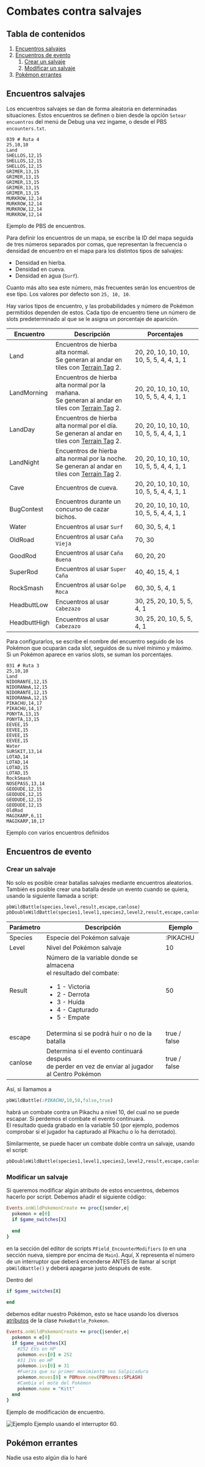 # Combates contra salvajes
## Tabla de contenidos
1. [Encuentros salvajes](#wild)
2. [Encuentros de evento](#event)
   1. [Crear un salvaje](#create)
   2. [Modificar un salvaje](#modify)
3. [Pokémon errantes](#roaming)

## **Encuentros salvajes** <a name="wild"></a>

Los encuentros salvajes se dan de forma aleatoria en determinadas situaciones. Estos encuentros se definen o bien desde la opción `Setear encuentros` del menú de Debug una vez ingame, o desde el PBS `encounters.txt`. 

```
039 # Ruta 4
25,10,10
Land
SHELLOS,12,15
SHELLOS,12,15
SHELLOS,12,15
GRIMER,13,15
GRIMER,13,15
GRIMER,13,15
GRIMER,13,15
GRIMER,13,15
MURKROW,12,14
MURKROW,12,14
MURKROW,12,14
MURKROW,12,14
```
<text font="2">Ejemplo de PBS de encuentros.</font>

Para definir los encuentros de un mapa, se escribe la ID del mapa seguida de tres números separados por comas, que representan la frecuencia o densidad de encuentro en el mapa para los distintos tipos de salvajes: 

- Densidad en hierba.
- Densidad en cueva.
- Densidad en agua (`Surf`).

Cuanto más alto sea este número, más frecuentes serán los encuentros de ese tipo. Los valores por defecto son `25, 10, 10`.

Hay varios tipos de encuentro, y las probabilidades y número de Pokémon permitidos dependen de estos. Cada tipo de encuentro tiene un número de slots predeterminado al que se le asigna un porcentaje de aparición.

|Encuentro|Descripción|Porcentajes|
|-|-|-
|Land|Encuentros de hierba alta normal.<br>Se generan al andar en tiles con [Terrain Tag](../maps/TerrainTags.md) 2.| 20, 20, 10, 10, 10, 10, 5, 5, 4, 4, 1, 1
|LandMorning|Encuentros de hierba alta normal por la mañana.<br>Se generan al andar en tiles con [Terrain Tag](../maps/TerrainTags.md) 2.| 20, 20, 10, 10, 10, 10, 5, 5, 4, 4, 1, 1
LandDay|Encuentros de hierba alta normal por el día.<br>Se generan al andar en tiles con [Terrain Tag](../maps/TerrainTags.md) 2.| 20, 20, 10, 10, 10, 10, 5, 5, 4, 4, 1, 1
LandNight|Encuentros de hierba alta normal por la noche.<br>Se generan al andar en tiles con [Terrain Tag](../maps/TerrainTags.md) 2.| 20, 20, 10, 10, 10, 10, 5, 5, 4, 4, 1, 1
Cave|Encuentros de cueva.| 20, 20, 10, 10, 10, 10, 5, 5, 4, 4, 1, 1
BugContest|Encuentros durante un concurso de cazar bichos.| 20, 20, 10, 10, 10, 10, 5, 5, 4, 4, 1, 1
Water|Encuentros al usar `Surf`| 60, 30, 5, 4, 1
OldRoad|Encuentros al usar `Caña Vieja` | 	70, 30
GoodRod|Encuentros al usar `Caña Buena` | 60, 20, 20
SuperRod|Encuentros al usar `Super Caña`|40, 40, 15, 4, 1
RockSmash|Encuentros al usar `Golpe Roca`|	60, 30, 5, 4, 1
HeadbuttLow|Encuentros al usar `Cabezazo`|30, 25, 20, 10, 5, 5, 4, 1
HeadbuttHigh|Encuentros al usar `Cabezazo`|30, 25, 20, 10, 5, 5, 4, 1

Para configurarlos, se escribe el nombre del encuentro seguido de los Pokémon que ocuparán cada slot, seguidos de su nível mínimo y máximo.
Si un Pokémon aparece en varios slots, se suman los porcentajes.

```
031 # Ruta 3
25,10,10
Land
NIDORANfE,12,15
NIDORANmA,12,15
NIDORANfE,12,15
NIDORANmA,12,15
PIKACHU,14,17
PIKACHU,14,17
PONYTA,13,15
PONYTA,13,15
EEVEE,15
EEVEE,15
EEVEE,15
EEVEE,15
Water
SURSKIT,13,14
LOTAD,14
LOTAD,14
LOTAD,15
LOTAD,15
RockSmash
NOSEPASS,13,14
GEODUDE,12,15
GEODUDE,12,15
GEODUDE,12,15
GEODUDE,12,15
OldRod
MAGIKARP,6,11
MAGIKARP,10,17
```
<text font="2">Ejemplo con varios encuentros definidos</text>

## **Encuentros de evento** <a name="event"></a>

### **Crear un salvaje** <a name ="create"></a>

No solo es posible crear batallas salvajes mediante encuentros aleatorios. También es posible crear una batalla desde un evento cuando se quiera, usando la siguiente llamada a script:
```ruby
pbWildBattle(species,level,result,escape,canlose)
pbDoubleWildBattle(species1,level1,species2,level2,result,escape,canlose)
```

|Parámetro|Descripción|Ejemplo|
|-|-|-
|Species|Especie del Pokémon salvaje|:PIKACHU
|Level|Nivel del Pokémon salvaje|10
|Result|Número de la variable donde se almacena<br> el resultado del combate: <ul><li>1 - Victoria</li><li>2 - Derrota</li><li>3 - Huída</li><li>4 - Capturado</li><li>5 - Empate</li></ul>| 50
|escape|Determina si se podrá huir o no de la batalla| true / false
|canlose|Determina si el evento continuará después <br>de perder en vez de enviar al jugador al Centro Pokémon|true / false

Así, si llamamos a 
```ruby
pbWildBattle(:PIKACHU,10,50,false,true)
```
habrá un combate contra un Pikachu a nivel 10, del cual no se puede escapar. Si perdemos el combate el evento continuará.<br> El resultado queda grabado en la variable 50 (por ejemplo, podemos comprobar si el jugador ha capturado al Pikachu o lo ha derrotado).

Similarmente, se puede hacer un combate doble contra un salvaje, usando el script:
```ruby
pbDoubleWildBattle(species1,level1,species2,level2,result,escape,canlose)
```

### **Modificar un salvaje** <a name="modify"></a>

Si queremos modificar algún atributo de estos encuentros, debemos hacerlo por script. Debemos añadir el siguiente código:
```ruby
Events.onWildPokemonCreate += proc{|sender,e|
  pokemon = e[0]
  if $game_switches[X]
    
  end
}
``` 
en la sección del editor de scripts `PField_EncounterModifiers` (o en una sección nueva, siempre por encima de `Main`). Aquí, X representa el número de un interruptor que deberá encenderse ANTES de llamar al script `pbWildBattle()` y deberá apagarse justo después de este.

Dentro del 
```ruby
if $game_switches[X]
    
end
```
debemos editar nuestro Pokémon, esto se hace usando los diversos [atributos]() de la clase `PokeBattle_Pokemon`.

```ruby
Events.onWildPokemonCreate += proc{|sender,e|
  pokemon = e[0]
  if $game_switches[X]
    #252 EVs en HP
    pokemon.evs[0] = 252
    #31 IVs en HP 
    pokemon.ivs[0] = 31  
    #Fuerza que su primer movimiento sea Salpicadura
    pokemon.moves[0] = PBMove.new(PBMoves::SPLASH) 
    #Cambia el mote del Pokémon
    pokemon.name = "Kitt"
  end
}
```
<text font="2">Ejemplo de modificación de encuentro.</text>

![Ejemplo](modifier_example.png)
<text font="2">Ejemplo usando el interruptor 60.</text>

## **Pokémon errantes** <a name="roaming"></a>
Nadie usa esto algún día lo haré